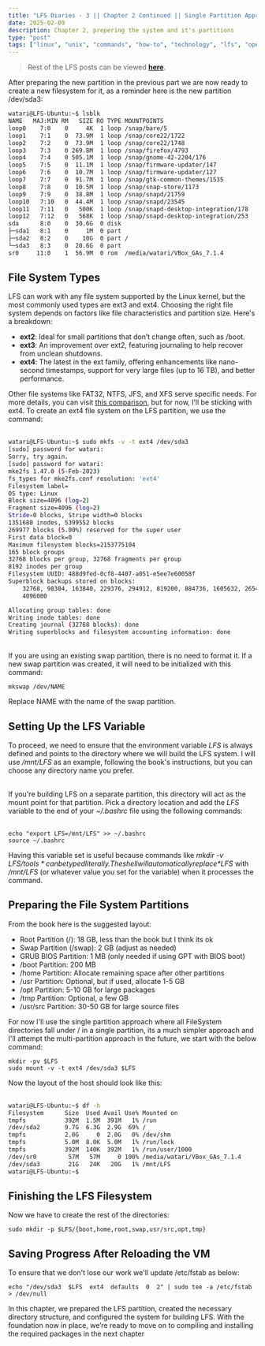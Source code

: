 ```yaml
---
title: "LFS Diaries - 3 || Chapter 2 Continued || Single Partition Approach"
date: 2025-02-09  
description: Chapter 2, prepering the system and it's partitions 
type: "post"  
tags: ["linux", "unix", "commands", "how-to", "technology", "lfs", "operating systems", "kernel"]
---
```


> Rest of the LFS posts can be viewed [**here**](https://techwebunraveled.xyz/tags/lfs/).

After preparing the new partition in the previous part we are now ready to create a new filesystem for it, as a reminder here is the new partition /dev/sda3:

```bash
watari@LFS-Ubuntu:~$ lsblk
NAME   MAJ:MIN RM   SIZE RO TYPE MOUNTPOINTS
loop0    7:0    0     4K  1 loop /snap/bare/5
loop1    7:1    0  73.9M  1 loop /snap/core22/1722
loop2    7:2    0  73.9M  1 loop /snap/core22/1748
loop3    7:3    0 269.8M  1 loop /snap/firefox/4793
loop4    7:4    0 505.1M  1 loop /snap/gnome-42-2204/176
loop5    7:5    0  11.1M  1 loop /snap/firmware-updater/147
loop6    7:6    0  10.7M  1 loop /snap/firmware-updater/127
loop7    7:7    0  91.7M  1 loop /snap/gtk-common-themes/1535
loop8    7:8    0  10.5M  1 loop /snap/snap-store/1173
loop9    7:9    0  38.8M  1 loop /snap/snapd/21759
loop10   7:10   0  44.4M  1 loop /snap/snapd/23545
loop11   7:11   0   500K  1 loop /snap/snapd-desktop-integration/178
loop12   7:12   0   568K  1 loop /snap/snapd-desktop-integration/253
sda      8:0    0  30.6G  0 disk 
├─sda1   8:1    0     1M  0 part 
├─sda2   8:2    0    10G  0 part /
└─sda3   8:3    0  20.6G  0 part 
sr0     11:0    1  56.9M  0 rom  /media/watari/VBox_GAs_7.1.4
```

## File System Types

LFS can work with any file system supported by the Linux kernel, but the most commonly used types are ext3 and ext4. Choosing the right file system depends on factors like file characteristics and partition size. Here's a breakdown:

+ **ext2**: Ideal for small partitions that don’t change often, such as /boot.
+ **ext3**: An improvement over ext2, featuring journaling to help recover from unclean shutdowns.
+ **ext4**: The latest in the ext family, offering enhancements like nano-second timestamps, support for very large files (up to 16 TB), and better performance.

Other file systems like FAT32, NTFS, JFS, and XFS serve specific needs. For more details, you can visit [this comparison](https://en.wikipedia.org/wiki/Comparison_of_file_systems), but for now, I’ll be sticking with ext4. To create an ext4 file system on the LFS partition, we use the command:<br><br>

```bash
watari@LFS-Ubuntu:~$ sudo mkfs -v -t ext4 /dev/sda3
[sudo] password for watari: 
Sorry, try again.
[sudo] password for watari: 
mke2fs 1.47.0 (5-Feb-2023)
fs_types for mke2fs.conf resolution: 'ext4'
Filesystem label=
OS type: Linux
Block size=4096 (log=2)
Fragment size=4096 (log=2)
Stride=0 blocks, Stripe width=0 blocks
1351680 inodes, 5399552 blocks
269977 blocks (5.00%) reserved for the super user
First data block=0
Maximum filesystem blocks=2153775104
165 block groups
32768 blocks per group, 32768 fragments per group
8192 inodes per group
Filesystem UUID: 488d9fed-0cf8-4407-a051-e5ee7e60058f
Superblock backups stored on blocks: 
	32768, 98304, 163840, 229376, 294912, 819200, 884736, 1605632, 2654208, 
	4096000

Allocating group tables: done                            
Writing inode tables: done                            
Creating journal (32768 blocks): done
Writing superblocks and filesystem accounting information: done  
```

<br> If you are using an existing swap partition, there is no need to format it. If a new swap partition was created, it will need to be initialized with this command:
<br>
```
mkswap /dev/NAME
```
Replace NAME  with the name of the swap partition.

## Setting Up the LFS Variable

To proceed, we need to ensure that the environment variable *LFS* is always defined and points to the directory where we will build the LFS system. I will use */mnt/LFS* as an example, following the book's instructions, but you can choose any directory name you prefer.<br><br>

If you're building LFS on a separate partition, this directory will act as the mount point for that partition. Pick a directory location and add the *LFS* variable to the end of your *~/.bashrc* file using the following commands:<br><br>

```
echo "export LFS=/mnt/LFS" >> ~/.bashrc
source ~/.bashrc
```

Having this variable set is useful because commands like *mkdir -v $LFS/tools* can be typed literally. The shell will automatically replace *$LFS* with */mnt/LFS* (or whatever value you set for the variable) when it processes the command.

## Preparing the File System Partitions

From the book here is the suggested layout:

+ Root Partition (/): 18 GB, less than the book but I think its ok
+ Swap Partition (/swap): 2 GB (adjust as needed)
+ GRUB BIOS Partition: 1 MB (only needed if using GPT with BIOS boot)
+ /boot Partition: 200 MB
+ /home Partition: Allocate remaining space after other partitions
+ /usr Partition: Optional, but if used, allocate 1-5 GB
+ /opt Partition: 5-10 GB for large packages
+ /tmp Partition: Optional, a few GB
+ /usr/src Partition: 30-50 GB for large source files

For now I'll use the single partition approach where all FileSystem directories fall under / in a single partition, its a much simpler approach and I'll attempt the multi-partition approach in the future, we start with the below command:

```
mkdir -pv $LFS
sudo mount -v -t ext4 /dev/sda3 $LFS
```

Now the layout of the host should look like this:
<br><br>

```bash
watari@LFS-Ubuntu:~$ df -h
Filesystem      Size  Used Avail Use% Mounted on
tmpfs           392M  1.5M  391M   1% /run
/dev/sda2       9.7G  6.3G  2.9G  69% /
tmpfs           2.0G     0  2.0G   0% /dev/shm
tmpfs           5.0M  8.0K  5.0M   1% /run/lock
tmpfs           392M  140K  392M   1% /run/user/1000
/dev/sr0         57M   57M     0 100% /media/watari/VBox_GAs_7.1.4
/dev/sda3        21G   24K   20G   1% /mnt/LFS
watari@LFS-Ubuntu:~$ 
```

## Finishing the LFS Filesystem

Now we have to create the rest of the directories:

```
sudo mkdir -p $LFS/{boot,home,root,swap,usr/src,opt,tmp}
```

## Saving Progress After Reloading the VM

To ensure that we don't lose our work we'll update /etc/fstab as below:

```
echo "/dev/sda3  $LFS  ext4  defaults  0  2" | sudo tee -a /etc/fstab > /dev/null
```

In this chapter, we prepared the LFS partition, created the necessary directory structure, and configured the system for building LFS. With the foundation now in place, we’re ready to move on to compiling and installing the required packages in the next chapter